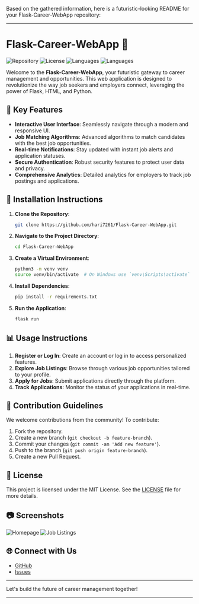 Based on the gathered information, here is a futuristic-looking README for your Flask-Career-WebApp repository:

---

# Flask-Career-WebApp 🚀

![Repository](https://img.shields.io/badge/Repository-Public-brightgreen)
![License](https://img.shields.io/badge/License-MIT-blue)
![Languages](https://img.shields.io/badge/HTML-82.5%25-red)
![Languages](https://img.shields.io/badge/Python-17.5%25-yellow)

Welcome to the **Flask-Career-WebApp**, your futuristic gateway to career management and opportunities. This web application is designed to revolutionize the way job seekers and employers connect, leveraging the power of Flask, HTML, and Python.

## 🌟 Key Features

- **Interactive User Interface**: Seamlessly navigate through a modern and responsive UI.
- **Job Matching Algorithms**: Advanced algorithms to match candidates with the best job opportunities.
- **Real-time Notifications**: Stay updated with instant job alerts and application statuses.
- **Secure Authentication**: Robust security features to protect user data and privacy.
- **Comprehensive Analytics**: Detailed analytics for employers to track job postings and applications.

## 🚀 Installation Instructions

1. **Clone the Repository**:
   ```bash
   git clone https://github.com/hari7261/Flask-Career-WebApp.git
   ```
2. **Navigate to the Project Directory**:
   ```bash
   cd Flask-Career-WebApp
   ```
3. **Create a Virtual Environment**:
   ```bash
   python3 -m venv venv
   source venv/bin/activate  # On Windows use `venv\Scripts\activate`
   ```
4. **Install Dependencies**:
   ```bash
   pip install -r requirements.txt
   ```
5. **Run the Application**:
   ```bash
   flask run
   ```

## 📊 Usage Instructions

1. **Register or Log In**: Create an account or log in to access personalized features.
2. **Explore Job Listings**: Browse through various job opportunities tailored to your profile.
3. **Apply for Jobs**: Submit applications directly through the platform.
4. **Track Applications**: Monitor the status of your applications in real-time.

## 🤝 Contribution Guidelines

We welcome contributions from the community! To contribute:

1. Fork the repository.
2. Create a new branch (`git checkout -b feature-branch`).
3. Commit your changes (`git commit -am 'Add new feature'`).
4. Push to the branch (`git push origin feature-branch`).
5. Create a new Pull Request.

## 📄 License

This project is licensed under the MIT License. See the [LICENSE](LICENSE) file for more details.

## 📷 Screenshots

![Homepage](https://via.placeholder.com/800x400.png?text=Homepage)
![Job Listings](https://via.placeholder.com/800x400.png?text=Job+Listings)

## 🌐 Connect with Us

- [GitHub](https://github.com/hari7261)
- [Issues](https://github.com/hari7261/Flask-Career-WebApp/issues)

---

Let's build the future of career management together!

---
